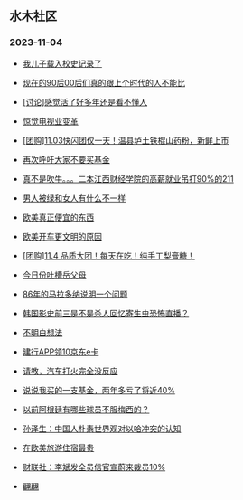 ## 水木社区 
### 2023-11-04

+ [我儿子载入校史记录了](https://www.mysmth.net/nForum/article/ChildEducation/2303118)

+ [现在的90后00后们真的跟上个时代的人不能比](https://www.mysmth.net/nForum/article/WorkLife/3430697)

+ [[讨论]感觉活了好多年还是看不懂人](https://www.mysmth.net/nForum/article/FamilyLife/1766459309)

+ [惊觉电视业变革](https://www.mysmth.net/nForum/article/DigiHome/1245102)

+ [[团购]11.03快闪团仅一天！温县垆土铁棍山药粉，新鲜上市](https://www.mysmth.net/nForum/article/ADAgent_TG/1311867)

+ [再次呼吁大家不要买基金](https://www.mysmth.net/nForum/article/Stock/10693079)

+ [真不是吹牛。。。二本江西财经学院的高薪就业吊打90%的211](https://www.mysmth.net/nForum/article/GaoKao/542111)

+ [男人被绿和女人有什么不一样](https://www.mysmth.net/nForum/article/Divorce/2047049)

+ [欧美真正便宜的东西](https://www.mysmth.net/nForum/article/Travel/964536)

+ [欧美开车更文明的原因](https://www.mysmth.net/nForum/article/AutoWorld/1944716371)

+ [[团购]11.4 品质大团！每天在吃！纯手工梨膏糖！](https://www.mysmth.net/nForum/article/ADAgent_TG/1311964)

+ [今日份吐槽岳父母](https://www.mysmth.net/nForum/article/FamilyLife/1766460006)

+ [86年的马拉多纳说明一个问题](https://www.mysmth.net/nForum/article/WorldSoccer/18067014)

+ [韩国影史前三是不是杀人回忆寄生虫恐怖直播？](https://www.mysmth.net/nForum/article/Movie/3548732)

+ [不明白想法](https://www.mysmth.net/nForum/article/Divorce/2047191)

+ [建行APP领10京东e卡](https://www.mysmth.net/nForum/article/CouponsLife/4458790)

+ [请教，汽车打火完全没反应](https://www.mysmth.net/nForum/article/AutoWorld/1944717118)

+ [说说我买的一支基金，两年多亏了将近40%](https://www.mysmth.net/nForum/article/Stock/10693363)

+ [以前阿根廷有哪些球员不服梅西的？](https://www.mysmth.net/nForum/article/WorldSoccer/18067082)

+ [孙泽生：中国人朴素世界观对以哈冲突的认知](https://www.mysmth.net/nForum/article/Reader/737228)

+ [在欧美旅游住宿最贵](https://www.mysmth.net/nForum/article/Travel/965094)

+ [财联社：李斌发全员信官宣蔚来裁员10%](https://www.mysmth.net/nForum/article/GreenAuto/1399124)

+ [翩翩](https://www.mysmth.net/nForum/article/OldSongs/402360)

